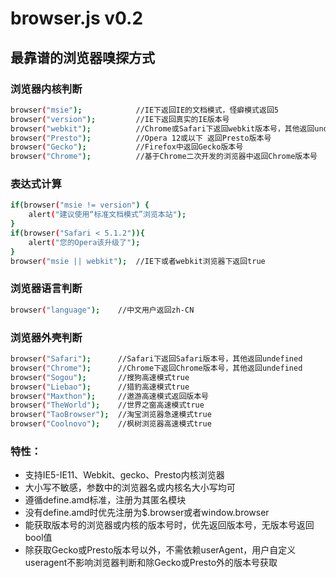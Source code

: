 browser.js v0.2
==========

最靠谱的浏览器嗅探方式
--------------------------------------
### 浏览器内核判断
```bash
browser("msie");			//IE下返回IE的文档模式，怪癖模式返回5
browser("version");			//IE下返回真实的IE版本号
browser("webkit");			//Chrome或Safari下返回webkit版本号，其他返回undefined
browser("Presto");			//Opera 12或以下 返回Presto版本号
browser("Gecko");			//Firefox中返回Gecko版本号
browser("Chrome");			//基于Chrome二次开发的浏览器中返回Chrome版本号
```

### 表达式计算
```bash
if(browser("msie != version") {
	alert("建议使用“标准文档模式”浏览本站");
}
if(browser("Safari < 5.1.2")){
	alert("您的Opera该升级了");
}
browser("msie || webkit");	//IE下或者webkit浏览器下返回true
```

### 浏览器语言判断
```bash
browser("language");	//中文用户返回zh-CN
```

### 浏览器外壳判断
```bash
browser("Safari");		//Safari下返回Safari版本号，其他返回undefined
browser("Chrome");		//Chrome下返回Chrome版本号，其他返回undefined
browser("Sogou");		//搜狗高速模式true
browser("Liebao");		//猎豹高速模式true
browser("Maxthon");		//遨游高速模式返回版本号
browser("TheWorld");	//世界之窗高速模式true
browser("TaoBrowser");	//淘宝浏览器急速模式true
browser("Coolnovo");	//枫树浏览器高速模式true
```

### 特性：
- 支持IE5-IE11、Webkit、gecko、Presto内核浏览器
- 大小写不敏感，参数中的浏览器名或内核名大小写均可
- 遵循define.amd标准，注册为其匿名模块
- 没有define.amd时优先注册为$.browser或者window.browser
- 能获取版本号的浏览器或内核的版本号时，优先返回版本号，无版本号返回bool值
- 除获取Gecko或Presto版本号以外，不需依赖userAgent，用户自定义useragent不影响浏览器判断和除Gecko或Presto外的版本号获取